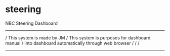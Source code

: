 # steering
NBC Steering Dashboard

**********************
/ This system is made by JM
/ This system is purposes for dashboard manual
/ into dashboard automatically through web browser
/
/
/
**********************
